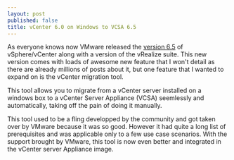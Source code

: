 ```yaml
---
layout: post
published: false
title: vCenter 6.0 on Windows to VCSA 6.5
---
```

As everyone knows now VMware released the [version 6.5](https://blogs.vmware.com/vsphere/2016/10/introducing-vsphere-6-5.html) of vSphere/vCenter along with a version of the vRealize suite. This new version comes with loads of awesome new feature that I won't detail as there are already millions of posts about it, but one feature that I wanted to expand on is the vCenter migration tool.

This tool allows you to migrate from a vCenter server installed on a windows box to a vCenter Server Appliance (VCSA) seemlessly and automatically, taking off the pain of doing it manually.

This tool used to be a fling developped by the community and got taken over by VMware because it was so good. However it had quite a long list of prerequisites and was applicable only to a few use case scenarios. With the support brought by VMware, this tool is now even better and integrated in the vCenter server Appliance image.